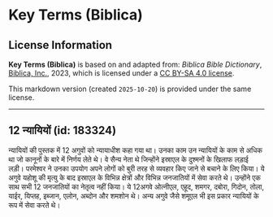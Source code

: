 # Key Terms (Biblica)

## License Information

**Key Terms (Biblica)** is based on and adapted from: _Biblica Bible Dictionary_, [Biblica, Inc.](https://www.biblica.com/), 2023, which is licensed under a [CC BY-SA 4.0 license](https://creativecommons.org/licenses/by-sa/4.0/legalcode.en).

This markdown version (created `2025-10-20`) is provided under the same license.



--------------------------------

## 12 न्यायियों (id: 183324)

न्यायियों की पुस्तक में 12 अगुवों को न्यायाधीश कहा गया था। उनका काम उन न्यायियों के काम से अधिक था जो कानूनों के बारे में निर्णय लेते थे। वे सैन्य नेता थे जिन्होंने इस्राएल के दुश्मनों के खिलाफ लड़ाई लड़ी। परमेश्वर ने उनका उपयोग अपने लोगों को बुरी तरह से व्यवहार किए जाने से बचाने के लिए किया। ये अगुवे यहोशू की मृत्यु के बाद इस्राएल के विभिन्न क्षेत्रों और विभिन्न जनजातियों में सेवा करते थे। उन्होंने एक साथ सभी 12 जनजातियों का नेतृत्व नहीं किया। ये 12अगवे ओत्नीएल, एहूद, शमगर, दबोरा, गिदोन, तोला, याईर, यिप्तह, इब्जान, एलोन, अब्दोन और शमशोन थे। अन्य अगुवे जैसे शमूएल भी इस प्रकार न्यायियों के रूप में सेवा करते थे।


